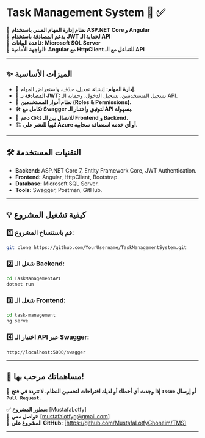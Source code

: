 # **Task Management System 📝 ✅**

🚀 **نظام إدارة المهام المبني باستخدام ASP.NET Core و Angular**  
🔐 **يدعم المصادقة باستخدام JWT لحماية الـ API**  
💾 **قاعدة البيانات: Microsoft SQL Server**  
🎨 **الواجهة الأمامية: Angular مع HttpClient للتفاعل مع الـ API**  

---

## **✨ الميزات الأساسية**
- 📌 **إدارة المهام:** إنشاء، تعديل، حذف، واستعراض المهام.
- 🔐 **المصادقة بـ JWT:** تسجيل المستخدمين، تسجيل الدخول، وحماية الـ API.
- 🎯 **نظام أدوار المستخدمين (Roles & Permissions).**
- 🛠 **تكامل مع Swagger لتوثيق واختبار الـ API بسهولة.**
- 📡 **دعم `CORS` للاتصال بين الـ Frontend و Backend.**
- 🏗 **مُهيأ للنشر على Azure أو أي خدمة استضافة سحابية.**

---

## **🛠️ التقنيات المستخدمة**
- **Backend:** ASP.NET Core 7, Entity Framework Core, JWT Authentication.
- **Frontend:** Angular, HttpClient, Bootstrap.
- **Database:** Microsoft SQL Server.
- **Tools:** Swagger, Postman, GitHub.

---

## **💡 كيفية تشغيل المشروع**
### **1️⃣ قم باستنساخ المشروع:**
```bash
git clone https://github.com/YourUsername/TaskManagementSystem.git
```

### **2️⃣ شغل الـ Backend:**
```bash
cd TaskManagementAPI
dotnet run
```

### **3️⃣ شغل الـ Frontend:**
```bash
cd task-management
ng serve
```

### **4️⃣ اختبار الـ API عبر Swagger:**
```
http://localhost:5000/swagger
```

---

## **🌟 مساهماتك مرحب بها!**
📢 **إذا وجدت أي أخطاء أو لديك اقتراحات لتحسين النظام، لا تتردد في فتح `Issue` أو إرسال `Pull Request`.**

✅ **مطور المشروع:** [MustafaLotfy]  
📧 **تواصل معي:** [mustafalotfyg@gmail.com]  
🔗 **المشروع على GitHub:** [https://github.com/MustafaLotfyGhoneim/TMS]  

---
